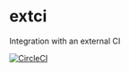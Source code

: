 # extci
Integration with an external CI

[![CircleCI](https://circleci.com/gh/aexg/extci/tree/master.svg?style=svg)](https://circleci.com/gh/aexg/extci/tree/master)
